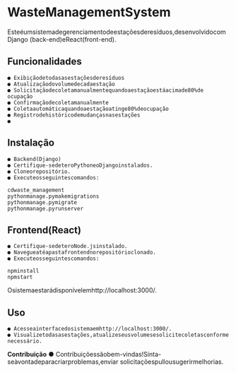 # WasteManagementSystem

Esteéumsistemadegerenciamentodeestaçõesderesíduos,desenvolvidocomDjango
(back-end)eReact(front-end).

## Funcionalidades

```
● Exibiçãodetodasasestaçõesderesíduos
● Atualizaçãodovolumedecadaestação
● Solicitaçãodecoletamanualmentequandoaestaçãoestáacimade80%de
ocupação
● Confirmaçãodecoletamanualmente
● Coletaautomáticaquandoaestaçãoatinge80%deocupação
● Registrodehistóricodemudançasnasestações
●
```
## Instalação

```
● Backend(Django)
● Certifique-sedeteroPythoneoDjangoinstalados.
● Cloneorepositório.
● Executeosseguintescomandos:
```
```
cdwaste_management
pythonmanage.pymakemigrations
pythonmanage.pymigrate
pythonmanage.pyrunserver
```
## Frontend(React)

```
● Certifique-sedeteroNode.jsinstalado.
● Navegueatéapastafrontendnorepositórioclonado.
● Executeosseguintescomandos:
```
```
npminstall
npmstart
```
Osistemaestarádisponívelemhttp://localhost:3000/.

## Uso

```
● Acesseainterfacedosistemaemhttp://localhost:3000/.
● Visualizetodasasestações,atualizeseusvolumesesolicitecoletasconforme
necessário.
```

**Contribuição**
● Contribuiçõessãobem-vindas!Sinta-seàvontadeparacriarproblemas,enviar
solicitaçõespullousugerirmelhorias.



